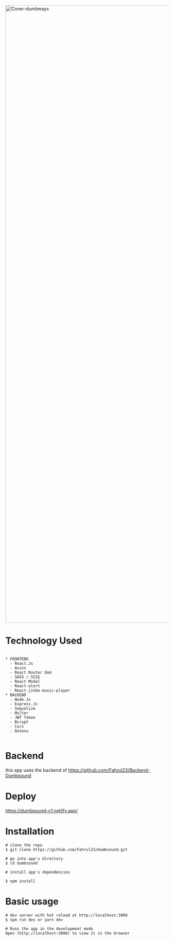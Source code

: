 <img width="1920" alt="Cover-dumbways" src="https://user-images.githubusercontent.com/53459506/153130447-e60e7cc0-d9e4-4b50-849e-7e3a535a73f0.png">

# Technology Used
```

* FRONTEND
  - React.Js
  - Axios
  - React Router Dom
  - SASS / SCSS
  - React Modal
  - React-alert
  - React-jinke-music-player
* BACKEND
  - Node.Js
  - Express.Js
  - Sequelize 
  - Multer
  - JWT Token
  - Bcrypt
  - Cors
  - Dotenv
  
```
# Backend

this app uses the backend of https://github.com/Fahrul23/Backend-Dumbsound

# Deploy

https://dumbsound-v1.netlify.app/

# Installation

```
# clone the repo
$ git clone https://github.com/Fahrul23/dumbsound.git

# go into app's directory
$ cd dumbsound

# install app's dependencies

$ npm install

```

# Basic usage

```
# dev server with hot reload at http://localhost:3000
$ npm run dev or yarn dev

# Runs the app in the development mode
Open (http://localhost:3000) to view it in the browser

```
